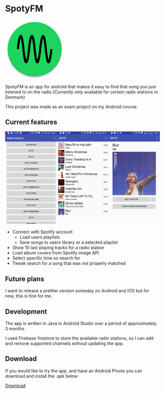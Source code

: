 # SpotyFM

![Logo](/app/src/main/res/mipmap-xxxhdpi/ic_launcher_round.png)

SpotyFM is an app for android that makes it easy to find that song you just listened to on the radio (Currently only available for certain radio stations in Denmark)

This project was made as an exam project on my Android course.

## Current features

![Overview](Spotyfm.png)

- Connect with Spotify account
  - Load users playlists
  - Save songs to users library or a selected playlist
- Show 10 last playing tracks for a radio station
- Load album covers from Spotify image API
- Select specific time so search for
- Tweak search for a song that was not properly matched

## Future plans

I want to release a prettier version someday on Android and IOS but for now, this is fine for me.

## Development

The app is written in Java in Android Studio over a period of approximately 3 months.

I used Firebase firestore to store the available radio stations, so I can add and remove supported channels without updating the app.

## Download

If you would like to try the app, and have an Android Phone you can download and install the .apk below

[Download](SpotyFM.apk)